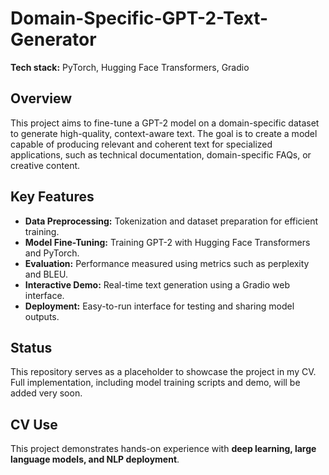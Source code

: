# Domain-Specific-GPT-2-Text-Generator

**Tech stack:** PyTorch, Hugging Face Transformers, Gradio

## Overview

This project aims to fine-tune a GPT-2 model on a domain-specific dataset to generate high-quality, context-aware text. The goal is to create a model capable of producing relevant and coherent text for specialized applications, such as technical documentation, domain-specific FAQs, or creative content.

## Key Features  

- **Data Preprocessing:** Tokenization and dataset preparation for efficient training.  
- **Model Fine-Tuning:** Training GPT-2 with Hugging Face Transformers and PyTorch.  
- **Evaluation:** Performance measured using metrics such as perplexity and BLEU.  
- **Interactive Demo:** Real-time text generation using a Gradio web interface.  
- **Deployment:** Easy-to-run interface for testing and sharing model outputs.

## Status

This repository serves as a placeholder to showcase the project in my CV. Full implementation, including model training scripts and demo, will be added very soon.

## CV Use

This project demonstrates hands-on experience with **deep learning, large language models, and NLP deployment**.

